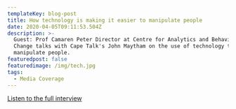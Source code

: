 ```yaml
---
templateKey: blog-post
title: How technology is making it easier to manipulate people
date: 2020-04-05T09:11:53.504Z
description: >-
  Guest: Prof Camaren Peter Director at Centre for Analytics and Behavioural
  Change talks with Cape Talk's John Maytham on the use of technology to
  manipulate people.
featuredpost: false
featuredimage: /img/tech.jpg
tags:
  - Media Coverage
---
```

[Listen to the full interview](http://www.capetalk.co.za/podcasts/144/the-john-maytham-show/163408/how-technology-is-making-it-easier-to-manipulate-people)